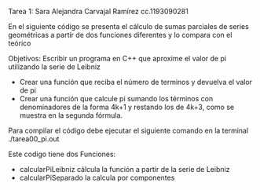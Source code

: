 Tarea 1:
Sara Alejandra Carvajal Ramírez cc.1193090281 

En el siguiente código se presenta el cálculo de sumas parciales de series geométricas a partír de dos funciones diferentes y lo compara con el teórico
  
 Objetivos:
  Escribir un programa en C++ que aproxime el valor de pi utilizando la serie de 			Leibniz 
  * Crear una función que reciba el número de terminos y devuelva el valor de pi 
  * Crear una función que calcule pi sumando los términos con denominadores de la forma 4k+1 y restando los de 4k+3, como se muestra en la segunda fórmula.

Para compilar el código debe ejecutar el siguiente comando en la terminal 
./tarea00_pi.out

Este codigo tiene dos Funciones: 
* calcularPiLeibniz cálcula la función a partír de la serie de Leibniz
* calcularPiSeparado la calcula por componentes
